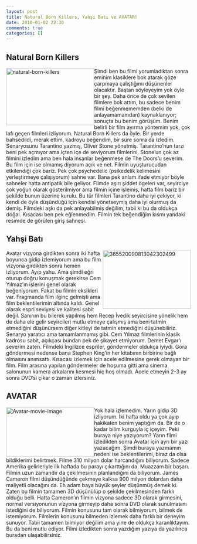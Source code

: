 ```yaml
---
layout: post
title: Natural Born Killers, Yahşi Batı ve AVATAR!
date: 2010-01-02 22:30
comments: true
categories: []
---
```

<h2>Natural Born Killers</h2>  <p><img style="display: inline; margin-left: 0px; margin-right: 0px" title="natural-born-killers" alt="natural-born-killers" align="left" src="http://onurbaykal.com.tr/wp-content/uploads/2010/01/naturalbornkillers.jpg" width="240" height="156" /> Şimdi ben bu filmi yorumladıktan sonra eminim klasiklere bok atarak göze çarpmaya çalıştığımı düşünenler olacaktır. Baştan söyleyeyim yok öyle bir şey. Daha önce de çok sevilen filmlere bok attım, bu sadece benim filmi beğenmememden (belki de anlayamamamdan) kaynaklanıyor; sonuçta bu benim görüşüm. Benim belirli bir film ayırma yöntemim yok, çok lafı geçen filmleri izliyorum. Natural Born Killers da öyle. Bir yerde bahsedildi, merak ettim, kadroyu beğendim, bir süre sonra da izledim. Senaryosunu Tarantino yazmış, Oliver Stone yönetmiş. Tarantino’nun tarzı beni pek açmıyor ama içten içe de seviyorum filmlerini. Stone’un çok az filmini izledim ama ben hala insanlar beğenmese de The Doors’u severim. Bu film için ise olmamış diyorum açık ve net. Filmin uyuşturucudan etkilendiği çok bariz. Pek çok psychedelic (psikedelik kelimesini yerleştirmeye çalışıyorum) sahne var. Bana pek anlam ifade etmiyor böyle sahneler hatta antipatik bile geliyor. Filmde aşırı şiddet ögeleri var, seyirciye çok yoğun olarak gösterilmiyor ama filmin içine işlemiş, hatta film bariz bir şekilde bunun üzerine kurulu. Bu tür filmleri Tarantino daha iyi çekiyor, ki kendi de öyle düşündüğü için kendisi yönetseymiş daha iyi olurmuş da demiş. Filmdeki aşkı da pek anlayabilmiş değilim, tabii ki bu da oldukça doğal. Kısacası ben pek eğlenmedim. Filmin tek beğendiğim kısmı yandaki resimde de görülen giriş sahnesi.</p>  <h2>Yahşi Batı</h2>  <p><img style="display: inline; margin-left: 0px; margin-right: 0px" title="365520090813042302499" alt="365520090813042302499" align="right" src="http://onurbaykal.com.tr/wp-content/uploads/2010/01/365520090813042302499.jpg" width="240" height="160" /> Avatar vizyona girdikten sonra iki hafta boyunca gidip izlemiyorum ama bu film vizyona girdikten sonra hemen izliyorum. Ayıp yahu. Ama şimdi eğri oturup doğru konuşmak gerekirse Cem Yılmaz’ın işlerini genel olarak beğeniyorum. Fakat bu filmin eksikleri var. Fragmanda film ilginç gelmişti ama film beklentilerimin altında kaldı. Genel olarak espri seviyesi ve kalitesi sabit değil. Sanırım bu bilerek yapılmış hem Recep İvedik seyircisine yönelik hem de daha ele gelir seyircileri mutlu etmeye çalışmış ama beni tatmin etmediğini düşünürsem diğer kitleyi de tatmin etmediğini düşünebiliriz. Senaryo yaratıcı ama tamamlanmamış gibi. Cem Yılmaz filmlerinin klasik kadrosu sabit, açıkçası bundan pek de şikayet etmiyorum. Demet Evgar’ı severim zaten. Filmdeki İngilizce espriler, göndermeler oldukça iyiydi. Gora göndermesi nedense bana Stephen King’in her kitabının birbirine bağlı olmasını anımsattı. Kısacası izlemek için acele edilmesine gerek olmayan bir film. Film arasına yapılan göndermeler de hoşuma gitti ama sinema salonunun kamera arkalarını kesmesi hiç hoş olmadı. Acele etmeyin 2-3 ay sonra DVD’si çıkar o zaman izlersiniz.</p>  <h2>AVATAR</h2>  <p><img style="display: inline; margin-left: 0px; margin-right: 0px" title="Avatar-movie-image" alt="Avatar-movie-image" align="left" src="http://onurbaykal.com.tr/wp-content/uploads/2010/01/Avatarmovieimage.jpg" width="240" height="135" /> Yok hala izlemedim. Yarın gidip 3D izliyorum. İki hafta oldu ya çok ayıp hakikaten benim yaptığım da. Bir de o kadar bilim kurguyla iç içeyim. Peki buraya niye yazıyorum? Yarın filmi izledikten sonra Avatar için ayrı bir yazı yazacağım. Şimdi buraya yazmamın nedeni ise beklentilerimi, biraz da olsa bildiklerimi belirtmek. Filme 310 milyon dolar harcandığını biliyorum. Sadece Amerika gelirleriyle ilk haftada bu parayı çıkarttığını da. Muazzam bir başarı. Filmin uzun zamandır da çekilmesinin planlandığını da biliyorum. James Cameron filmi düşündüğünde çekmeye kalksa 900 milyon dolardan daha maliyetli olacağını da. Eh adam baya büyük şeyler düşünmüş demek ki. Zaten bu filmin tamamen 3D düşünülüp o şekilde çekilmesinden farklı olduğu belli. Hatta Cameron’ın filmin vizyona sadece 3D olarak girmesini, normal versiyonunun vizyona girmeyip daha sonra DVD olarak sunulmasını istediğini de biliyorum. Filmin konusunu tam olarak bilmiyorum, bilmek de istemiyorum. Filmlerin konusunu bilmeden izlemek daha farklı bir deneyim sunuyor. Tabii tamamen bilmiyor değilim ama yine de oldukça karanlıktayım. Bu da beni mutlu ediyor. Filmi izledikten sonra yazdığım yazıya da yazılınca buradan ulaşabilirsiniz.</p>
